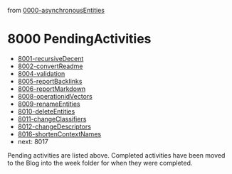 from [0000-asynchronousEntities](../0000-asynchronousEntities.md)
# 8000 PendingActivities
- [8001-recursiveDecent](../6blog/21/21-3%20Summer/21-33/8001-recursiveDecent.md)
- [8002-convertReadme](../6blog/21/21-3%20Summer/21-32/8002-convertReadme.md)
- [8004-validation](8004-validation.md)
- [8005-reportBacklinks](8005-reportBacklinks.md)
- [8006-reportMarkdown](8006-reportMarkdown.md)
- [8008-operationidVectors](8008-operationidVectors.md)
- [8009-renameEntities](8009-renameEntities.md)
- [8010-deleteEntities](8010-deleteEntities.md)
- [8011-changeClassifiers](8011-changeClassifiers.md)
- [8012-changeDescriptors](8012-changeDescriptors.md)
- [8016-shortenContextNames](8016-shortenContextNames.md)
- next: 8017

Pending activities are listed above. Completed activities have been moved to the Blog into the week folder for when they were completed.